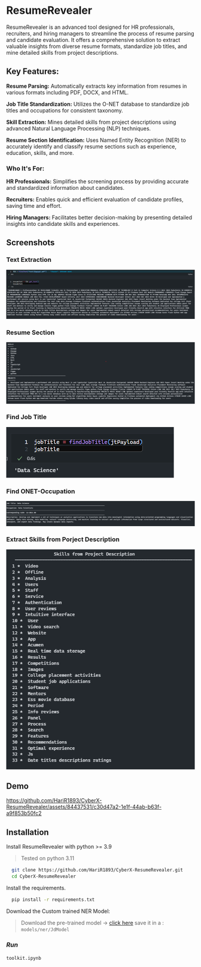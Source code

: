# ResumeRevealer

ResumeRevealer is an advanced tool designed for HR professionals, recruiters, and hiring managers to streamline the process of resume parsing and candidate evaluation. It offers a comprehensive solution to extract valuable insights from diverse resume formats, standardize job titles, and mine detailed skills from project descriptions.

## **Key Features:**

**Resume Parsing:** Automatically extracts key information from resumes in various formats including PDF, DOCX, and HTML.

**Job Title Standardization:** Utilizes the O-NET database to standardize job titles and occupations for consistent taxonomy.

**Skill Extraction:** Mines detailed skills from project descriptions using advanced Natural Language Processing (NLP) techniques.

**Resume Section Identification:** Uses Named Entity Recognition (NER) to accurately identify and classify resume sections such as experience, education, skills, and more.

### **Who It's For:**

**HR Professionals:**
 Simplifies the screening process by providing accurate and standardized information about candidates.

**Recruiters:** Enables quick and efficient evaluation of candidate profiles, saving time and effort.

**Hiring Managers:** Facilitates better decision-making by presenting detailed insights into candidate skills and experiences.

## Screenshots

### **Text Extraction**

![Resume Text Extraction](https://github.com/HariR1893/CyberX-ResumeRevealer/blob/main/assets/text-extraction.png)

### **Resume Section**

![Resume Text Extraction](https://github.com/HariR1893/CyberX-ResumeRevealer/blob/main/assets/resume-section.png)

### **Find Job Title**

![Resume Text Extraction](https://github.com/HariR1893/CyberX-ResumeRevealer/blob/main/assets/jobtitle.png)

### **Find ONET-Occupation**

![Resume Text Extraction](https://github.com/HariR1893/CyberX-ResumeRevealer/blob/main/assets/onet-occupation.png)

### **Extract Skills from Porject Description**

![Resume Text Extraction](https://github.com/HariR1893/CyberX-ResumeRevealer/blob/main/assets/skills-proj-desp.png)

## Demo

https://github.com/HariR1893/CyberX-ResumeRevealer/assets/84437531/c30d47a2-1e1f-44ab-b63f-a9f853b50fc2


## Installation

Install ResumeRevealer with python >= 3.9

> Tested on python 3.11

```bash
  git clone https://github.com/HariR1893/CyberX-ResumeRevealer.git
  cd CyberX-ResumeRevealer
```

Install the requirements.

```bash
  pip install -r requirements.txt
```

Download the Custom trained NER Model:
> Download the pre-trained model -> [click here](https://drive.google.com/drive/folders/1hX-Lx1Q7yRV1kPSXvgRyBgB_WEMnz0aw?usp=sharing)
> save it in a :
> ```models/ner/JdModel```

### *Run*

```toolkit.ipynb```
